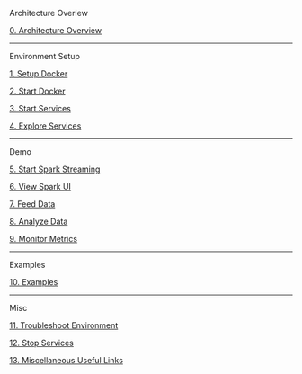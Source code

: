 Architecture Overiew

[0. Architecture Overview](https://github.com/fluxcapacitor/pipeline/wiki/Architecture-Overview)

***
Environment Setup

[1. Setup Docker](https://github.com/fluxcapacitor/pipeline/wiki/Setup-Docker)

[2. Start Docker](https://github.com/fluxcapacitor/pipeline/wiki/Start-Docker)

[3. Start Services](https://github.com/fluxcapacitor/pipeline/wiki/Start-Services)

[4. Explore Services](https://github.com/fluxcapacitor/pipeline/wiki/Explore-Services)

***
Demo

[5. Start Spark Streaming](https://github.com/fluxcapacitor/pipeline/wiki/Start-Spark-Streaming)

[6. View Spark UI](https://github.com/fluxcapacitor/pipeline/wiki/View-Spark-UI)

[7. Feed Data](https://github.com/fluxcapacitor/pipeline/wiki/Feed-Data)

[8. Analyze Data](https://github.com/fluxcapacitor/pipeline/wiki/Analyze-Data)

[9. Monitor Metrics](https://github.com/fluxcapacitor/pipeline/wiki/Monitor-Metrics)

***
Examples

[10. Examples](https://github.com/fluxcapacitor/pipeline/wiki/Examples)

***
Misc

[11. Troubleshoot Environment](https://github.com/fluxcapacitor/pipeline/wiki/Troubleshoot-Environment)

[12. Stop Services](https://github.com/fluxcapacitor/pipeline/wiki/Stop-Services)

[13. Miscellaneous Useful Links](https://github.com/fluxcapacitor/pipeline/wiki/Miscellaneous-Useful-Links)